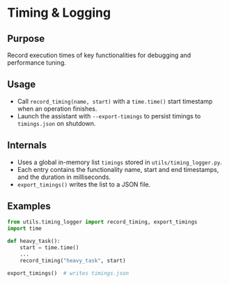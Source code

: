 # Timing & Logging

## Purpose
Record execution times of key functionalities for debugging and performance tuning.

## Usage
- Call `record_timing(name, start)` with a `time.time()` start timestamp when an operation finishes.
- Launch the assistant with `--export-timings` to persist timings to `timings.json` on shutdown.

## Internals
- Uses a global in-memory list `timings` stored in `utils/timing_logger.py`.
- Each entry contains the functionality name, start and end timestamps, and the duration in milliseconds.
- `export_timings()` writes the list to a JSON file.

## Examples
```python
from utils.timing_logger import record_timing, export_timings
import time

def heavy_task():
    start = time.time()
    ...
    record_timing("heavy_task", start)

export_timings()  # writes timings.json
```
